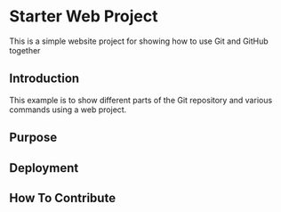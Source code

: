 # Starter Web Project

This is a simple website project for showing how to use Git and GitHub together

## Introduction

This example is to show different parts of the Git repository and various commands using a web project.

## Purpose

## Deployment

## How To Contribute
